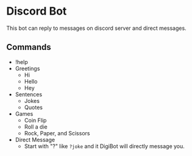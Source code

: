 # Discord Bot
This bot can reply to messages on discord server and direct messages.
## Commands
* !help
* Greetings
  - Hi
  - Hello
  - Hey
* Sentences
  - Jokes
  - Quotes
* Games
  - Coin Flip
  - Roll a die
  - Rock, Paper, and Scissors
* Direct Message
  - Start with "?" like `?joke` and it DigiBot will directly message you.
